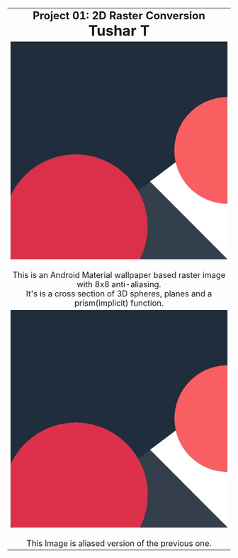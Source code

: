 <center>
<table border=0 cellspacing=5 cellpadding=5 width=90%>

<tr>
<td align=center>
<b><font size=5>Project 01: 2D Raster Conversion<br></font>
<b><font size=6>Tushar T<br></font>
</td>
</tr> 

<tr>
<td align=center>
<font size=4>
<img src=01.jpg width=600><br><br>
This is an Android Material wallpaper based raster image with 8x8 anti-aliasing.<br>
It's is a cross section of 3D spheres, planes and a prism(implicit) function.<br>
</td>
</tr> 

<tr>
<td align=center>
<font size=4>
<img src=00.jpg width=600><br><br>
This Image is aliased version of the previous one.
</td>
</tr> 

</table>
</center>